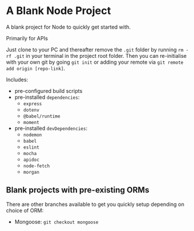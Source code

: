 # A Blank Node Project
A blank project for Node to quickly get started with.

Primarily for APIs

Just clone to your PC and thereafter remove the `.git` folder by running `rm -rf .git` in your terminal in the project root folder.
Then you can re-initialise with your own git by going `git init` or adding your remote via `git remote add origin [repo-link]`.

Includes:

- pre-configured build scripts
- pre-installed `dependencies`:
  - `express`
  - `dotenv`
  - `@babel/runtime`
  - `moment`
- pre-installed `devDependencies`:
  - `nodemon`
  - `babel`
  - `eslint`
  - `mocha`
  - `apidoc`
  - `node-fetch`
  - `morgan`

## Blank projects with pre-existing ORMs

There are other branches available to get you quickly setup depending on choice of ORM:

- Mongoose: `git checkout mongoose`
